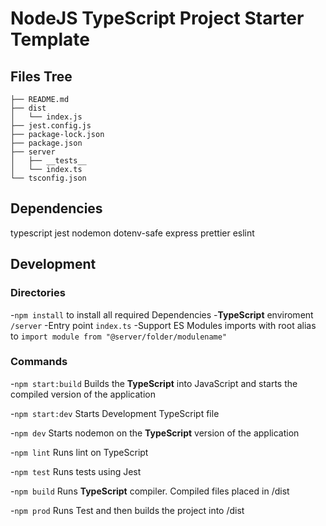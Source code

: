 # NodeJS TypeScript Project Starter Template

## Files Tree

```
├── README.md
├── dist
│   └── index.js
├── jest.config.js
├── package-lock.json
├── package.json
├── server
│   ├── __tests__
│   └── index.ts
└── tsconfig.json
```

## Dependencies

typescript
jest
nodemon
dotenv-safe
express
prettier
eslint

## Development

### Directories

-`npm install` to install all required Dependencies -**TypeScript** enviroment `/server`
-Entry point `index.ts`
-Support ES Modules imports with root alias to `import module from "@server/folder/modulename"`

### Commands

-`npm start:build`
Builds the **TypeScript** into JavaScript and starts the compiled version of the application

-`npm start:dev`
Starts Development TypeScript file

-`npm dev`
Starts nodemon on the **TypeScript** version of the application

-`npm lint`
Runs lint on TypeScript

-`npm test`
Runs tests using Jest

-`npm build`
Runs **TypeScript** compiler. Compiled files placed in /dist

-`npm prod`
Runs Test and then builds the project into /dist
